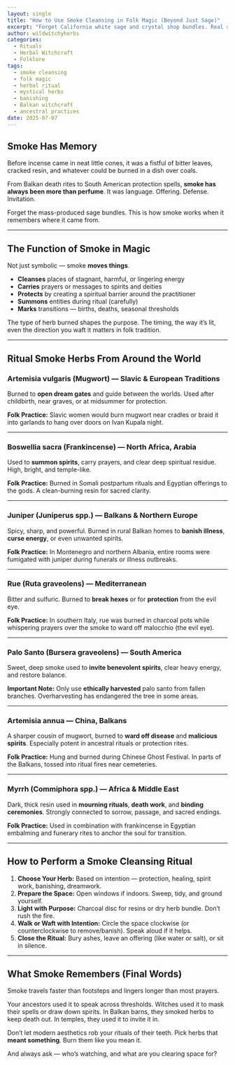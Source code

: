 ```yaml
---
layout: single
title: "How to Use Smoke Cleansing in Folk Magic (Beyond Just Sage)"
excerpt: "Forget California white sage and crystal shop bundles. Real smoke cleansing is ancient, regional, and often gritty. Learn how witches, healers, and rootworkers across the world used smoke to protect, banish, heal, and summon."
author: wildwitchyherbs
categories: 
  - Rituals
  - Herbal Witchcraft
  - Folklore
tags: 
  - smoke cleansing
  - folk magic
  - herbal ritual
  - mystical herbs
  - banishing
  - Balkan witchcraft
  - ancestral practices
date: 2025-07-07
---
```


## Smoke Has Memory

Before incense came in neat little cones, it was a fistful of bitter leaves, cracked resin, and whatever could be burned in a dish over coals.

From Balkan death rites to South American protection spells, **smoke has always been more than perfume**. It was language. Offering. Defense. Invitation.

Forget the mass-produced sage bundles. This is how smoke works when it remembers where it came from.

---

## The Function of Smoke in Magic

Not just symbolic — smoke **moves things**.

- **Cleanses** places of stagnant, harmful, or lingering energy  
- **Carries** prayers or messages to spirits and deities  
- **Protects** by creating a spiritual barrier around the practitioner  
- **Summons** entities during ritual (carefully)  
- **Marks** transitions — births, deaths, seasonal thresholds  

The type of herb burned shapes the purpose. The timing, the way it’s lit, even the direction you waft it matters in folk tradition.

---

## Ritual Smoke Herbs From Around the World

### Artemisia vulgaris (Mugwort) — Slavic & European Traditions  
Burned to **open dream gates** and guide between the worlds. Used after childbirth, near graves, or at midsummer for protection.

**Folk Practice:** Slavic women would burn mugwort near cradles or braid it into garlands to hang over doors on Ivan Kupala night.

---

### Boswellia sacra (Frankincense) — North Africa, Arabia  
Used to **summon spirits**, carry prayers, and clear deep spiritual residue. High, bright, and temple-like.

**Folk Practice:** Burned in Somali postpartum rituals and Egyptian offerings to the gods. A clean-burning resin for sacred clarity.

---

### Juniper (Juniperus spp.) — Balkans & Northern Europe  
Spicy, sharp, and powerful. Burned in rural Balkan homes to **banish illness**, **curse energy**, or even unwanted spirits.

**Folk Practice:** In Montenegro and northern Albania, entire rooms were fumigated with juniper during funerals or illness outbreaks.

---

### Rue (Ruta graveolens) — Mediterranean  
Bitter and sulfuric. Burned to **break hexes** or for **protection** from the evil eye.

**Folk Practice:** In southern Italy, rue was burned in charcoal pots while whispering prayers over the smoke to ward off malocchio (the evil eye).

---

### Palo Santo (Bursera graveolens) — South America  
Sweet, deep smoke used to **invite benevolent spirits**, clear heavy energy, and restore balance.

**Important Note:** Only use **ethically harvested** palo santo from fallen branches. Overharvesting has endangered the tree in some areas.

---

### Artemisia annua — China, Balkans  
A sharper cousin of mugwort, burned to **ward off disease** and **malicious spirits**. Especially potent in ancestral rituals or protection rites.

**Folk Practice:** Hung and burned during Chinese Ghost Festival. In parts of the Balkans, tossed into ritual fires near cemeteries.

---

### Myrrh (Commiphora spp.) — Africa & Middle East  
Dark, thick resin used in **mourning rituals**, **death work**, and **binding ceremonies**. Strongly connected to sorrow, passage, and sacred endings.

**Folk Practice:** Used in combination with frankincense in Egyptian embalming and funerary rites to anchor the soul for transition.

---

## How to Perform a Smoke Cleansing Ritual

1. **Choose Your Herb:** Based on intention — protection, healing, spirit work, banishing, dreamwork.  
2. **Prepare the Space:** Open windows if indoors. Sweep, tidy, and ground yourself.  
3. **Light with Purpose:** Charcoal disc for resins or dry herb bundle. Don’t rush the fire.  
4. **Walk or Waft with Intention:** Circle the space clockwise (or counterclockwise to remove/banish). Speak aloud if it helps.  
5. **Close the Ritual:** Bury ashes, leave an offering (like water or salt), or sit in silence.

---

## What Smoke Remembers (Final Words)

Smoke travels faster than footsteps and lingers longer than most prayers.

Your ancestors used it to speak across thresholds. Witches used it to mask their spells or draw down spirits. In Balkan barns, they smoked herbs to keep death out. In temples, they used it to invite it in.

Don’t let modern aesthetics rob your rituals of their teeth. Pick herbs that **meant something**. Burn them like you mean it.

And always ask — who’s watching, and what are you clearing space for?

